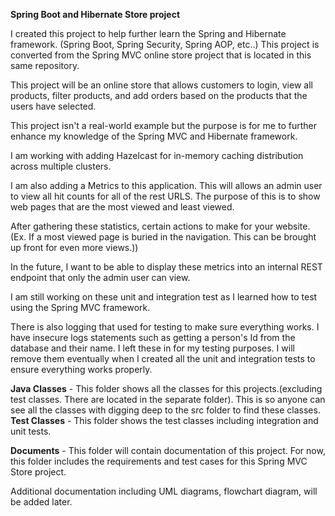 **Spring Boot and Hibernate Store project**

I created this project to help further learn the Spring and Hibernate framework. (Spring Boot, Spring Security, Spring AOP, etc..)
This project is converted from the Spring MVC online store project that is located in this same repository.

This project will be an online store that allows customers to login, view all products, filter products, and add orders based on the products that the users have selected.

This project isn't a real-world example but the purpose is for me to further enhance my knowledge of the Spring MVC and Hibernate framework.

I am working with adding Hazelcast for in-memory caching distribution across multiple clusters.

I am also adding a Metrics to this application. This will allows an admin user to view all hit counts for all of the rest URLS.
The purpose of this is to show web pages that are the most viewed and least viewed. 

After gathering these statistics, certain actions to make for your website. (Ex. If a most viewed page is buried in the navigation. This can be brought up front for even more views.))

In the future, I want to be able to display these metrics into an internal REST endpoint that only the admin user can view.

I am still working on these unit and integration test as I learned how to test using the Spring MVC framework.

There is also logging that used for testing to make sure everything works. I have insecure logs statements such as getting a person's Id from the database and their name.
I left these in for my testing purposes. I will remove them eventually when I created all the unit and integration tests to ensure everything works properly.

**Java Classes** - This folder shows all the classes for this projects.(excluding test classes. There are located in the separate folder). This is so anyone can see all the classes with digging deep to the src folder to find these classes.
**Test Classes** - This folder shows the test classes including integration and unit tests.

**Documents** - This folder will contain documentation of this project. For now, this folder includes the requirements and test cases for this Spring MVC Store project.
 
Additional documentation including UML diagrams, flowchart diagram, will be added later.
